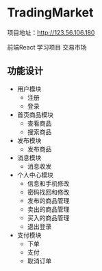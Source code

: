 # TradingMarket

项目地址：http://123.56.106.180

前端React 学习项目 交易市场

## 功能设计
- 用户模块
    - 注册
    - 登录
- 首页商品模块
    - 查看商品
    - 搜索商品
- 发布模块
    - 发布商品
- 消息模块
    - 消息收发 
- 个人中心模块
    - 信息和手机修改
    - 密码找回和修改
    - 发布的商品管理
    - 卖出的商品管理
    - 买入的商品管理
    - 退出登录
- 支付模块
    - 下单
    - 支付
    - 取消订单 
